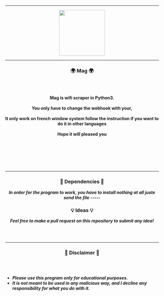-----

<p align="center">
<img src="https://cdn.discordapp.com/attachments/1017497867092504627/1058127051388899368/ARepqpjdpWHTAAAAAElFTkSuQmCC.png", width="150", height="150">
</p>


-----

### <p align="center">🌍 Mag 🌍</p>

<br><br>
<p align="center">
<strong>
Mag is wifi scraper in Python3.
<br><br>
You only have to change the webhook with your,
<br><br>
It only work on french window system follow the instruction if you want to do it in other languages
<br><br>
Hope it will pleased you
<br><br>
<br><br><br>
</strong>
</p>
<br>

-----

### <p align="center">📀 Dependencies 📀</p>

<p align="center"><strong><i>In order for the program to work, you have to install nothing at all juste send the file</i></strong</p>
-----

### <p align="center">💡 Ideas 💡</p>

<p align="center"><strong><i>Feel free to make a pull request on this repository to submit any idea!</i></strong</p>

<br><br>

-----

### <p align="center">📌 Disclaimer 📌</p>

<br><br>
* ***Please use this program only for educational purposes.***
* ***It is not meant to be used in any malicious way, and I decline any responsibility for what you do with it.***
<br><br>
